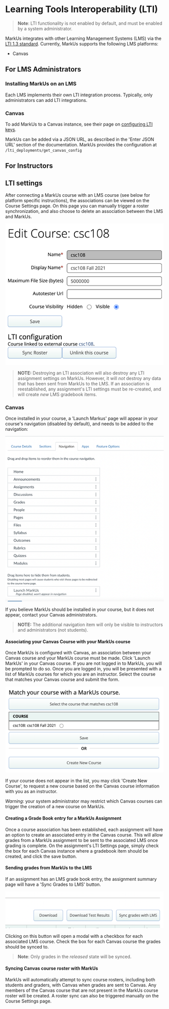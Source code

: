 # Learning Tools Interoperability (LTI)

>**Note**: LTI functionality is not enabled by default, and must be enabled by a system administrator.

MarkUs integrates with other Learning Management Systems (LMS) via the [LTI 1.3 standard](https://www.imsglobal.org/spec/lti/v1p3).
Currently, MarkUs supports the following LMS platforms:

- Canvas

## For LMS Administrators

### Installing MarkUs on an LMS

Each LMS implements their own LTI integration process.
Typically, only administrators can add LTI integrations.

### Canvas

To add MarkUs to a Canvas instance, see their page on
[configuring LTI keys](https://community.canvaslms.com/t5/Admin-Guide/How-do-I-configure-an-LTI-key-for-an-account/ta-p/140).

MarkUs can be added via a JSON URL, as described in the 'Enter JSON URL' section of the documentation. MarkUs provides the configuration at  `/lti_deployments/get_canvas_config`

## For Instructors

## LTI settings

After connecting a MarkUs course with an LMS course (see below for platform specific instructions),
the associations can be viewed on the Course Settings page. On this page you can manually trigger a roster synchronization,
and also choose to delete an association between the LMS and MarkUs.

![LTI Course Settings](images/lti-course-settings.png)

> **NOTE:**
> Destroying an LTI association will also destroy any LTI assignment settings on MarkUs.
> However, it will *not* destroy any data that has been sent from MarkUs to the LMS.
> If an association is reestablished, any assignment's LTI settings must be re-created,
> and will create *new* LMS gradebook items.

### Canvas

Once installed in your course, a 'Launch Markus' page will appear in your
course's navigation (disabled by default), and needs to be added to the navigation:

![Canvas MarkUs Navigation](images/canvas-markus-nav.png)

If you believe MarkUs should be installed in your course, but it does not appear,
contact your Canvas administrators.

> **NOTE:**
> The additional navigation item will only be visible to instructors and
> administrators (not students).

#### Associating your Canvas Course with your MarkUs course

Once MarkUs is configured with Canvas, an association between your
Canvas course and your MarkUs course must be made.
Click 'Launch MarkUs' in your Canvas course. If you are not logged in to MarkUs,
you will be prompted to do so. Once you are logged in, you will be presented with
a list of MarkUs courses for which you are an instructor. Select the course that matches your Canvas
course and submit the form.

![MarkUs Link Canvas Course](images/lti-link-course.png)

If your course does not appear in the list,
you may click 'Create New Course', to request a new
course based on the Canvas course information with you as an instructor.

*Warning*: your system administrator may restrict which Canvas courses can trigger the creation of a new course on MarkUs.

#### Creating a Grade Book entry for a MarkUs Assignment

Once a course association has been established, each assignment will
have an option to create an associated entry in the Canvas course. This will allow grades from a MarkUs assignment
to be sent to the associated LMS once grading is complete.
On the assignment's LTI Settings page, simply check the box for each
Canvas instance where a gradebook item should be created, and click the save button.

#### Sending grades from MarkUs to the LMS

If an assignment has an LMS grade book entry, the assignment
summary page will have a 'Sync Grades to LMS' button.

![LTI Grade Sync](images/lti-grades-sync.png)

Clicking on this button will open a modal with a checkbox for each
associated LMS course. Check the box for each Canvas course the grades should be synced to.

>**Note**: Only grades in the *released* state will be synced.

#### Syncing Canvas course roster with MarkUs

MarkUs will automatically attempt to sync course rosters, including both students and graders, with Canvas when grades are sent to Canvas.
Any members of the Canvas course that are not present in the MarkUs course roster will be created.
A roster sync can also be triggered manually on the Course Settings page.
